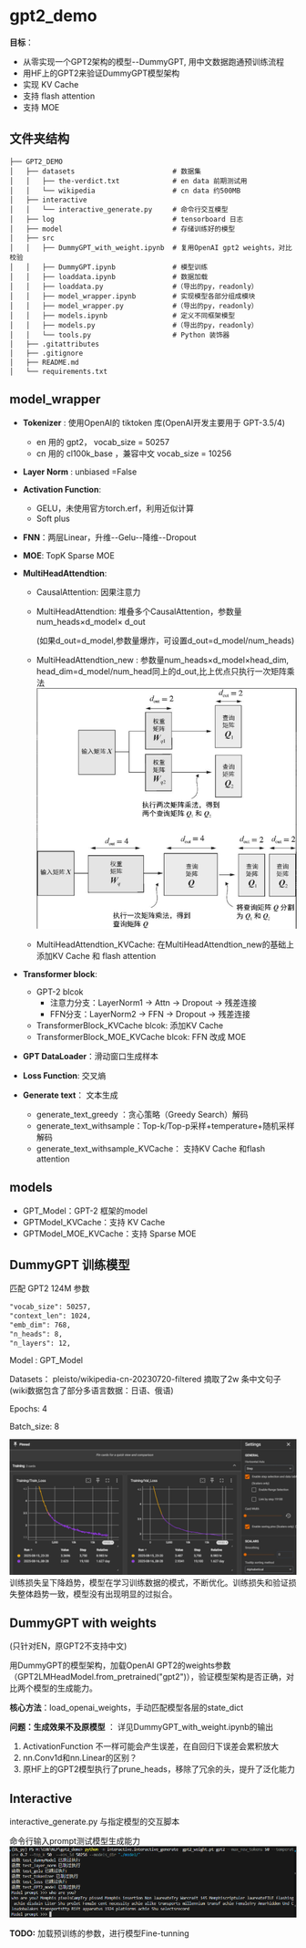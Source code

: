# gpt2_demo

**目标**：
* 从零实现一个GPT2架构的模型--DummyGPT, 用中文数据跑通预训练流程
* 用HF上的GPT2来验证DummyGPT模型架构
* 实现 KV Cache
* 支持 flash attention
* 支持 MOE

## 文件夹结构
    ├── GPT2_DEMO
    │   ├── datasets                        # 数据集
    │   │   ├── the-verdict.txt             # en data 前期测试用
    │   │   └── wikipedia                   # cn data 约500MB
    │   ├── interactive
    │   │   └── interactive_generate.py     # 命令行交互模型
    │   ├── log                             # tensorboard 日志
    │   ├── model                           # 存储训练好的模型
    │   ├── src
    │   │   ├── DummyGPT_with_weight.ipynb  # 复用OpenAI gpt2 weights，对比校验
    │   │   ├── DummyGPT.ipynb              # 模型训练
    │   │   ├── loaddata.ipynb              # 数据加载
    │   │   ├── loaddata.py                 #（导出的py，readonly）
    │   │   ├── model_wrapper.ipynb         # 实现模型各部分组成模块
    │   │   ├── model_wrapper.py            #（导出的py，readonly）
    │   │   ├── models.ipynb                # 定义不同框架模型
    │   │   ├── models.py                   #（导出的py，readonly）
    │   │   └── tools.py                    # Python 装饰器
    │   ├── .gitattributes
    │   ├── .gitignore
    │   ├── README.md
    │   └── requirements.txt

## model_wrapper
* **Tokenizer** : 使用OpenAI的 tiktoken 库(OpenAI开发主要用于 GPT-3.5/4)
   * en 用的 gpt2， vocab_size = 50257
   * cn 用的 cl100k_base ，兼容中文 vocab_size = 10256
  
* **Layer Norm** :  unbiased =False
* **Activation Function**: 
  * GELU，未使用官方torch.erf，利用近似计算
  * Soft plus
* **FNN**：两层Linear，升维--Gelu--降维--Dropout 
* **MOE**: TopK Sparse MOE
* **MultiHeadAttendtion**:
  * CausalAttention: 因果注意力
  * MultiHeadAttendtion: 堆叠多个CausalAttention，参数量num_heads×d_model× d_out
  
    (如果d_out=d_model,参数量爆炸，可设置d_out=d_model/num_heads)
  * MultiHeadAttendtion_new : 参数量num_heads×d_model×head_dim, head_dim=d_model/num_head同上的d_out,比上优点只执行一次矩阵乘法 
    ![att diff](./img/attn.png)

  * MultiHeadAttendtion_KVCache: 在MultiHeadAttendtion_new的基础上添加KV Cache 和 flash attention
  

* **Transformer block**: 
  * GPT-2 blcok
    * 注意力分支：LayerNorm1 -> Attn -> Dropout -> 残差连接
    * FFN分支：LayerNorm2 -> FFN -> Dropout -> 残差连接
  * TransformerBlock_KVCache blcok: 添加KV Cache
  * TransformerBlock_MOE_KVCache blcok: FFN 改成 MOE
* **GPT DataLoader**：滑动窗口生成样本
* **Loss Function**:  交叉熵
* **Generate text**： 文本生成
  * generate_text_greedy ：贪心策略（Greedy Search）解码
  * generate_text_withsample：Top-k/Top-p采样+temperature+随机采样解码
  * generate_text_withsample_KVCache： 支持KV Cache 和flash attention
  
## models
  * GPT_Model：GPT-2 框架的model
  * GPTModel_KVCache：支持 KV Cache
  * GPTModel_MOE_KVCache：支持 Sparse MOE

## DummyGPT 训练模型

匹配 GPT2 124M 参数  

    "vocab_size": 50257,     
    "context_len": 1024,  
    "emb_dim": 768,          
    "n_heads": 8,          
    "n_layers": 12, 

Model : GPT_Model

Datasets： pleisto/wikipedia-cn-20230720-filtered  摘取了2w 条中文句子(wiki数据包含了部分多语言数据：日语、俄语)

Epochs: 4

Batch_size: 8

![alt text](img/loss.jpg)
训练损失呈下降趋势，模型在学习训练数据的模式，不断优化。训练损失和验证损失整体趋势一致，模型没有出现明显的过拟合。

## DummyGPT with weights 

(只针对EN，原GPT2不支持中文)

用DummyGPT的模型架构，加载OpenAI GPT2的weights参数（GPT2LMHeadModel.from_pretrained("gpt2")），验证模型架构是否正确，对比两个模型的生成能力。

**核心方法**：load_openai_weights，手动匹配模型各层的state_dict

**问题：生成效果不及原模型** ：
详见DummyGPT_with_weight.ipynb的输出
1. ActivationFunction 不一样可能会产生误差，在自回归下误差会累积放大
2. nn.Conv1d和nn.Linear的区别？
3. 原HF上的GPT2模型执行了prune_heads，移除了冗余的头，提升了泛化能力


## Interactive 

interactive_generate.py 与指定模型的交互脚本

命令行输入prompt测试模型生成能力
![alt text](./img/interactive.png)

**TODO:** 加载预训练的参数，进行模型Fine-tunning